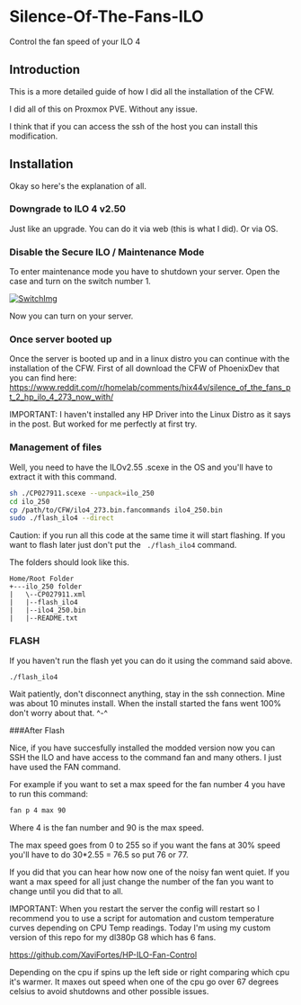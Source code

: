 # Silence-Of-The-Fans-ILO
Control the fan speed of your ILO 4

## Introduction
This is a more detailed guide of how I did all the installation of the CFW.

I did all of this on Proxmox PVE. Without any issue.

I think that if you can access the ssh of the host you can install this modification.

## Installation
Okay so here's the explanation of all.

### Downgrade to ILO 4 v2.50

Just like an upgrade. You can do it via web (this is what I did). Or via OS.

### Disable the Secure ILO / Maintenance Mode

To enter maintenance mode you have to shutdown your server. Open the case and turn on the switch number 1.

[![SwitchImg](https://i.ibb.co/5kBVq7f/Secure-ILO.jpg)](https://github.com/XaviFortes/)

Now you can turn on your server. 

### Once server booted up

Once the server is booted up and in a linux distro you can continue with the installation of the CFW. First of all download the CFW of PhoenixDev that you can find here: https://www.reddit.com/r/homelab/comments/hix44v/silence_of_the_fans_pt_2_hp_ilo_4_273_now_with/

IMPORTANT: I haven't installed any HP Driver into the Linux Distro as it says in the post. But worked for me perfectly at first try.

### Management of files

Well, you need to have the ILOv2.55  .scexe in the OS and you'll have to extract it with this command.
```sh
sh ./CP027911.scexe --unpack=ilo_250
cd ilo_250
cp /path/to/CFW/ilo4_273.bin.fancommands ilo4_250.bin
sudo ./flash_ilo4 --direct
```
Caution: if you run all this code at the same time it will start flashing. If you want to flash later just don't put the ``` ./flash_ilo4``` command.

The folders should look like this.
```sqf
Home/Root Folder
+---ilo_250 folder 
|   \--CP027911.xml
|   |--flash_ilo4
|   |--ilo4_250.bin
|   |--README.txt
```
### FLASH

If you haven't run the flash yet you can do it using the command said above.
```sh
./flash_ilo4
```
Wait patiently, don't disconnect anything, stay in the ssh connection. Mine was about 10 minutes install. When the install started the fans went 100% don't worry about that. ^-^

###After Flash

Nice, if you have succesfully installed the modded version now you can SSH the ILO and have access to the command fan and many others. I just have used the FAN command.

For example if you want to set a max speed for the fan number 4 you have to run this command:
```sh
fan p 4 max 90
```
Where 4 is the fan number and 90 is the max speed.

The max speed goes from 0 to 255 so if you want the fans at 30% speed you'll have to do 30*2.55 = 76.5 so put 76 or 77.

If you did that you can hear how now one of the noisy fan went quiet. If you want a max speed for all just change the number of the fan you want to change until you did that to all.

IMPORTANT: When you restart the server the config will restart so I recommend you to use a script for automation and custom temperature curves depending on CPU Temp readings.
Today I'm using my custom version of this repo for my dl380p G8 which has 6 fans.

https://github.com/XaviFortes/HP-ILO-Fan-Control

Depending on the cpu if spins up the left side or right comparing which cpu it's warmer.
It maxes out speed when one of the cpu go over 67 degrees celsius to avoid shutdowns and other possible issues. 
